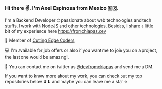 ### Hi there ✌. I'm Axel Espinosa from Mexico 🇲🇽. 

I'm a Backend Developer 🤓 passionate about web technologies and tech stuffs. I work with NodeJS and other technologies. Besides, I share a little bit of my experience here https://fromchiapas.dev

🚩 Member of [Cutting Edge Coders](https://github.com/CuttingEdgeCoders)

💻 I'm available for job offers or also if you want me to join you on a project, the last one would be amazing!.

👀 You can contact me on twitter as [@devfromchiapas](https://twitter.com/devfromchiapas) and send me a DM.


If you want to know more about my work, you can check out my top repositories below ⬇⬇ and maybe you can leave me a star ⭐
